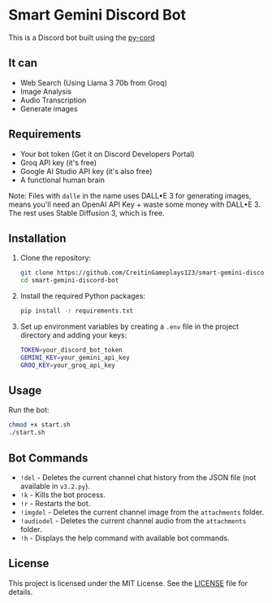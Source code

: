 # Smart Gemini Discord Bot

This is a Discord bot built using the [py-cord](https://github.com/Pycord-Development/pycord)

## It can

- Web Search (Using Llama 3 70b from Groq)
- Image Analysis
- Audio Transcription
- Generate images

## Requirements
- Your bot token (Get it on Discord Developers Portal)
- Groq API key (it's free)
- Google AI Studio API key (it's also free)
- A functional human brain

Note: Files with `dalle` in the name uses DALL•E 3 for generating images, means you'll need an OpenAI API Key + waste some money with DALL•E 3. The rest uses Stable Diffusion 3, which is free.

## Installation

1. Clone the repository:
    ```sh
    git clone https://github.com/CreitinGameplays123/smart-gemini-discord-bot.git
    cd smart-gemini-discord-bot
    ```

2. Install the required Python packages:
    ```sh
    pip install -r requirements.txt
    ```

3. Set up environment variables by creating a `.env` file in the project directory and adding your keys:
    ```sh
    TOKEN=your_discord_bot_token
    GEMINI_KEY=your_gemini_api_key
    GROQ_KEY=your_groq_api_key
    ```

## Usage

Run the bot:
```sh
chmod +x start.sh
./start.sh
```

## Bot Commands

- `!del` - Deletes the current channel chat history from the JSON file (not available in `v3.2.py`).
- `!k` - Kills the bot process.
- `!r` - Restarts the bot.
- `!imgdel` - Deletes the current channel image from the `attachments` folder.
- `!audiodel` - Deletes the current channel audio from the `attachments` folder.
- `!h` - Displays the help command with available bot commands.

## License

This project is licensed under the MIT License. See the [LICENSE](LICENSE) file for details.




